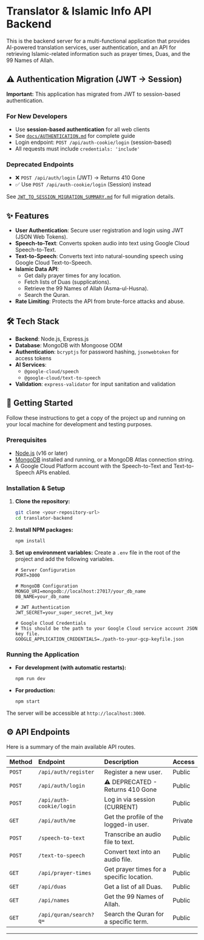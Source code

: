 # Translator & Islamic Info API Backend

This is the backend server for a multi-functional application that provides AI-powered translation services, user authentication, and an API for retrieving Islamic-related information such as prayer times, Duas, and the 99 Names of Allah.

## ⚠️ Authentication Migration (JWT → Session)

**Important:** This application has migrated from JWT to session-based authentication.

### For New Developers
- Use **session-based authentication** for all web clients
- See [`docs/AUTHENTICATION.md`](docs/AUTHENTICATION.md) for complete guide
- Login endpoint: `POST /api/auth-cookie/login` (session-based)
- All requests must include `credentials: 'include'`

### Deprecated Endpoints
- ❌ `POST /api/auth/login` (JWT) → Returns 410 Gone
- ✅ Use `POST /api/auth-cookie/login` (Session) instead

See [`JWT_TO_SESSION_MIGRATION_SUMMARY.md`](JWT_TO_SESSION_MIGRATION_SUMMARY.md) for full migration details.

## ✨ Features

-   **User Authentication**: Secure user registration and login using JWT (JSON Web Tokens).
-   **Speech-to-Text**: Converts spoken audio into text using Google Cloud Speech-to-Text.
-   **Text-to-Speech**: Converts text into natural-sounding speech using Google Cloud Text-to-Speech.
-   **Islamic Data API**:
    -   Get daily prayer times for any location.
    -   Fetch lists of Duas (supplications).
    -   Retrieve the 99 Names of Allah (Asma-ul-Husna).
    -   Search the Quran.
-   **Rate Limiting**: Protects the API from brute-force attacks and abuse.

## 🛠️ Tech Stack

-   **Backend**: Node.js, Express.js
-   **Database**: MongoDB with Mongoose ODM
-   **Authentication**: `bcryptjs` for password hashing, `jsonwebtoken` for access tokens
-   **AI Services**:
    -   `@google-cloud/speech`
    -   `@google-cloud/text-to-speech`
-   **Validation**: `express-validator` for input sanitation and validation

## 🚀 Getting Started

Follow these instructions to get a copy of the project up and running on your local machine for development and testing purposes.

### Prerequisites

-   [Node.js](https://nodejs.org/) (v16 or later)
-   [MongoDB](https://www.mongodb.com/try/download/community) installed and running, or a MongoDB Atlas connection string.
-   A Google Cloud Platform account with the Speech-to-Text and Text-to-Speech APIs enabled.

### Installation & Setup

1.  **Clone the repository:**
    ```sh
    git clone <your-repository-url>
    cd translator-backend
    ```

2.  **Install NPM packages:**
    ```sh
    npm install
    ```

3.  **Set up environment variables:**
    Create a `.env` file in the root of the project and add the following variables.

    ```env
    # Server Configuration
    PORT=3000

    # MongoDB Configuration
    MONGO_URI=mongodb://localhost:27017/your_db_name
    DB_NAME=your_db_name

    # JWT Authentication
    JWT_SECRET=your_super_secret_jwt_key

    # Google Cloud Credentials
    # This should be the path to your Google Cloud service account JSON key file.
    GOOGLE_APPLICATION_CREDENTIALS=./path-to-your-gcp-keyfile.json
    ```

### Running the Application

-   **For development (with automatic restarts):**
    ```sh
    npm run dev
    ```

-   **For production:**
    ```sh
    npm start
    ```

The server will be accessible at `http://localhost:3000`.

## ⚙️ API Endpoints

Here is a summary of the main available API routes.

| Method | Endpoint                  | Description                               | Access    |
| :----- | :------------------------ | :---------------------------------------- | :-------- |
| `POST` | `/api/auth/register`      | Register a new user.                      | Public    |
| `POST` | `/api/auth/login`         | ⚠️ DEPRECATED - Returns 410 Gone          | Public    |
| `POST` | `/api/auth-cookie/login`  | Log in via session (CURRENT)              | Public    |
| `GET`  | `/api/auth/me`            | Get the profile of the logged-in user.    | Private   |
| `POST` | `/speech-to-text`         | Transcribe an audio file to text.         | Public    |
| `POST` | `/text-to-speech`         | Convert text into an audio file.          | Public    |
| `GET`  | `/api/prayer-times`       | Get prayer times for a specific location. | Public    |
| `GET`  | `/api/duas`               | Get a list of all Duas.                   | Public    |
| `GET`  | `/api/names`              | Get the 99 Names of Allah.                | Public    |
| `GET`  | `/api/quran/search?q=`    | Search the Quran for a specific term.     | Public    |

---